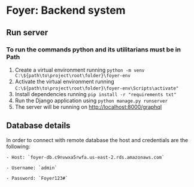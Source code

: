 # Foyer: Backend system

## Run server
### To run the commands python and its utilitarians must be in Path
 1. Create a virtual environment running `python -m venv C:\${path\to\project\root\folder}\foyer-env`
 2. Activate the virtual environment running `C:\${path\to\project\root\folder}\foyer-env\Scripts\activate"`
 3. Install dependencies running `pip install -r "requirements txt"`
 4. Run the Django application using `python manage.py runserver`
 5. The server will be running on [http://localhost:8000/graphql](http://localhost:8000/graphql)

## Database details

In order to connect with remote database the host and credentials are the following:

    - Host: `foyer-db.c9nvwxa5rwfa.us-east-2.rds.amazonaws.com`
    
    - Username: `admin`

    - Password: `Foyer123#`